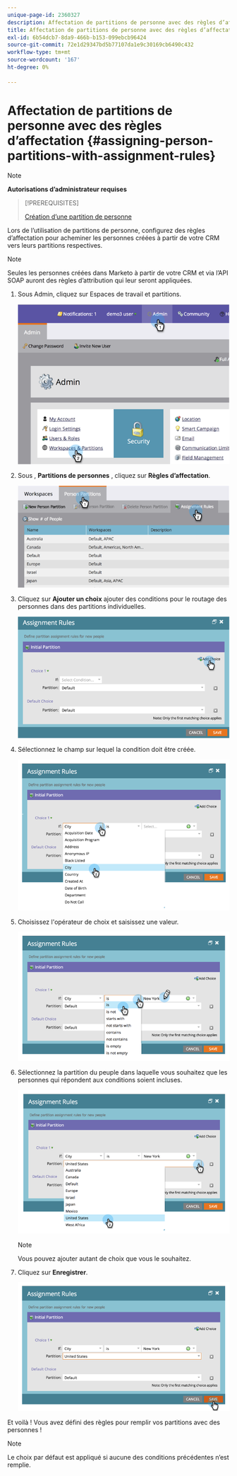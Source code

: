 ```yaml
---
unique-page-id: 2360327
description: Affectation de partitions de personne avec des règles d’affectation - Documents Marketo - Documentation du produit
title: Affectation de partitions de personne avec des règles d’affectation
exl-id: 6b54dcb7-8da9-466b-b153-099ebcb96424
source-git-commit: 72e1d29347bd5b77107da1e9c30169cb6490c432
workflow-type: tm+mt
source-wordcount: '167'
ht-degree: 0%

---
```


# Affectation de partitions de personne avec des règles d’affectation {#assigning-person-partitions-with-assignment-rules}

>[!NOTE]
>
>**Autorisations d’administrateur requises**

>[!PREREQUISITES]
>
>[Création d’une partition de personne](/help/marketo/product-docs/administration/workspaces-and-person-partitions/create-a-person-partition.md)

Lors de l’utilisation de partitions de personne, configurez des règles d’affectation pour acheminer les personnes créées à partir de votre CRM vers leurs partitions respectives.

>[!NOTE]
>
>Seules les personnes créées dans Marketo à partir de votre CRM et via l’API SOAP auront des règles d’attribution qui leur seront appliquées.

1. Sous Admin, cliquez sur Espaces de travail et partitions.

   ![](assets/image2014-9-17-10-3a32-3a55.png)

1. Sous , **Partitions de personnes** , cliquez sur **Règles d’affectation**.

   ![](assets/two-6.png)

1. Cliquez sur **Ajouter un choix** ajouter des conditions pour le routage des personnes dans des partitions individuelles.

   ![](assets/three-6.png)

1. Sélectionnez le champ sur lequel la condition doit être créée.

   ![](assets/four-5.png)

1. Choisissez l&#39;opérateur de choix et saisissez une valeur.

   ![](assets/five-1.png)

1. Sélectionnez la partition du peuple dans laquelle vous souhaitez que les personnes qui répondent aux conditions soient incluses.

   ![](assets/six-1.png)

   >[!NOTE]
   >
   >Vous pouvez ajouter autant de choix que vous le souhaitez.

1. Cliquez sur **Enregistrer**.

   ![](assets/seven.png)

Et voilà ! Vous avez défini des règles pour remplir vos partitions avec des personnes !

>[!NOTE]
>
>Le choix par défaut est appliqué si aucune des conditions précédentes n’est remplie.
